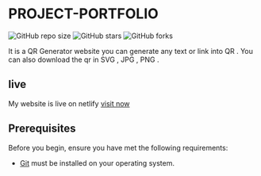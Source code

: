 # PROJECT-PORTFOLIO
![GitHub repo size](https://img.shields.io/github/repo-size/arpitbiyaniazz/PROJECT-PORTFOLIO)
![GitHub stars](https://img.shields.io/github/stars/arpitbiyaniazz/PROJECT-PORTFOLIO?style=social)
![GitHub forks](https://img.shields.io/github/forks/arpitbiyaniazz/PROJECT-PORTFOLIO?style=social)

It is a QR Generator website you can generate any text or link into QR . You can also download the qr in SVG , JPG , PNG .

## live
My website is live on netlify [visit now](https://qr-generate-or.netlify.app/)

## Prerequisites

Before you begin, ensure you have met the following requirements:

* [Git](https://git-scm.com/downloads "Download Git") must be installed on your operating system.
